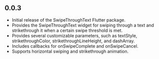 ## 0.0.3

* Initial release of the SwipeThroughText Flutter package.
* Provides the SwipeThroughText widget for swiping through a text and strikethrough it when a certain swipe threshold is met.
* Provides several customizable parameters, such as textStyle, strikethroughColor, strikethroughLineHeight, and dashArray.
* Includes callbacks for onSwipeComplete and onSwipeCancel.
* Supports horizontal swiping and strikethrough animation.



